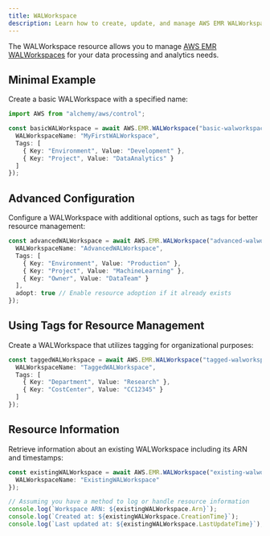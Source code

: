 ```yaml
---
title: WALWorkspace
description: Learn how to create, update, and manage AWS EMR WALWorkspaces using Alchemy Cloud Control.
---
```



The WALWorkspace resource allows you to manage [AWS EMR WALWorkspaces](https://docs.aws.amazon.com/emr/latest/userguide/) for your data processing and analytics needs.

## Minimal Example

Create a basic WALWorkspace with a specified name:

```ts
import AWS from "alchemy/aws/control";

const basicWALWorkspace = await AWS.EMR.WALWorkspace("basic-walworkspace", {
  WALWorkspaceName: "MyFirstWALWorkspace", 
  Tags: [
    { Key: "Environment", Value: "Development" },
    { Key: "Project", Value: "DataAnalytics" }
  ]
});
```

## Advanced Configuration

Configure a WALWorkspace with additional options, such as tags for better resource management:

```ts
const advancedWALWorkspace = await AWS.EMR.WALWorkspace("advanced-walworkspace", {
  WALWorkspaceName: "AdvancedWALWorkspace",
  Tags: [
    { Key: "Environment", Value: "Production" },
    { Key: "Project", Value: "MachineLearning" },
    { Key: "Owner", Value: "DataTeam" }
  ],
  adopt: true // Enable resource adoption if it already exists
});
```

## Using Tags for Resource Management

Create a WALWorkspace that utilizes tagging for organizational purposes:

```ts
const taggedWALWorkspace = await AWS.EMR.WALWorkspace("tagged-walworkspace", {
  WALWorkspaceName: "TaggedWALWorkspace",
  Tags: [
    { Key: "Department", Value: "Research" },
    { Key: "CostCenter", Value: "CC12345" }
  ]
});
```

## Resource Information

Retrieve information about an existing WALWorkspace including its ARN and timestamps:

```ts
const existingWALWorkspace = await AWS.EMR.WALWorkspace("existing-walworkspace-info", {
  WALWorkspaceName: "ExistingWALWorkspace"
});

// Assuming you have a method to log or handle resource information
console.log(`Workspace ARN: ${existingWALWorkspace.Arn}`);
console.log(`Created at: ${existingWALWorkspace.CreationTime}`);
console.log(`Last updated at: ${existingWALWorkspace.LastUpdateTime}`);
```
